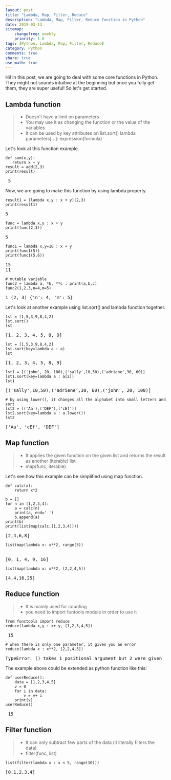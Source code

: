 ```yaml
---
layout: post
title: "Lambda, Map, Filter, Reduce"
description: "Lambda, Map, Filter, Reduce function in Python"
date: 2019-03-13
sitemap:
	changefreq: weekly
	priority: 1.0
tags: [Python, Lambda, Map, Filter, Reduce]
category: Python
comments: true
share: true
use_math: true
---
```


Hi! In this post, we are going to deal with some core functions in Python. They might not sounds intuitive at the beginning but once you fully get them, they are super useful! So let's get started.

## Lambda function
> - Doesn't have a limit on parameters
> - You may use it as changing the function or the value of the variables
>  - It can be used by key attributes on list.sort()
>  lambda parameters[...]: expression(formula)

Let's look at this function example.
 ``` 
def sum(x,y):
	return x + y
result = add(2,3)
print(result)
 ```
 <pre class="output">
 5 </pre>

Now, we are going to make this function by using lambda property.
```
result1 = (lambda x,y : x + y)(2,3)
print(result1)
```
<pre class="output">
5 </pre> 

```
func = lambda x,y : x + y
print(func(2,3))
```
<pre class="output">
5 </pre>
```
func1 = lambda x,y=10 : x + y
print(func1(5))
print(func1(5,6))
```
<pre class="output">
15
11 </pre>
```
# mutable variable
func2 = lambda a, *b, **c : print(a,b,c)
func2(1,2,3,n=4,m=5)
```
<pre class="output">
1 (2, 3) {'n': 4, 'm': 5} </pre>
 
 Let's look at another example using list.sort() and lambda function together.
 ```
lst = [1,5,3,9,8,4,2]
lst.sort()
lst
```
<pre class="output">
[1, 2, 3, 4, 5, 8, 9] </pre>
```
lst = [1,5,3,9,8,4,2]
lst.sort(key=lambda a : a)
lst
```
<pre class="output">
[1, 2, 3, 4, 5, 8, 9] </pre>


```
lst1 = [('john', 20, 100),('sally',10,50),('adriene',30, 60)]
lst1.sort(key=lambda a : a[2])
lst1
```
<pre class="output">
[('sally',10,50),('adriene',30, 60),('john', 20, 100)] </pre>

```
# by using lower(), it changes all the alphabet into small letters and sort
lst2 = [('Aa'),('DEF'),('cEf')]
lst2.sort(key=lambda a : a.lower())
lst2
```
<pre class="output">
['Aa', 'cEf', 'DEF'] </pre>

## Map function
> - It applies the given function on the given list and returns the result as another (iterable) list
> - map(func, iterable)

Let's see how this example can be simplified using map function.
```
def calc(x):
	return x*2

b = []
for n in [1,2,3,4]:
	a = calc(n)
	print(a, end=' ')
	b.append(a)
print(b)
print(list(map(calc,[1,2,3,4])))
```
<pre class="output">
[2,4,6,8] </pre>

```
list(map(lambda x: x**2, range(5))
```
<pre class="output"> 
[0, 1, 4, 9, 16] </pre>
```
list(map(lambda x: x**2, [2,2,4,5])
```
<pre class="output">
[4,4,16,25] </pre>

## Reduce function
> - It is mainly used for counting
> - you need to import funtools module in order to use it

```
from functools import reduce
reduce(lambda x,y : x+ y, [1,2,3,4,5])
```
<pre class="output"> 15 </pre>
```
# when there is only one parameter, it gives you an error
reduce(lambda x : x**2, [2,2,4,5])
```
<pre class="output">
TypeError: <lambda>() takes 1 positional argument but 2 were given </pre>

The example above could be extended as python function like this:
```
def userReduce():
	data = [1,2,3,4,5]
	v = 0
	for i in data:
		v = v+ i
	print(v)
userReduce()
```
<pre class="output"> 15 </pre>

## Filter function
> - It can only subtract few parts of the data (it literally filters the data)
> - filter(func, list)

```
list(filter(lambda x : x < 5, range(10)))
```
<pre class="output">
[0,1,2,3,4] </pre>
